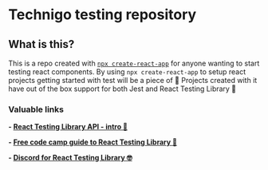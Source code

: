 # Technigo testing repository

## What is this?

This is a repo created with [`npx create-react-app`](https://create-react-app.dev/docs/getting-started) for anyone wanting to start testing react components. By using `npx create-react-app` to setup react projects getting started with test will be a piece of 🧁 Projects created with it have out of the box support for both Jest and React Testing Library 🎉

### Valuable links

**- [React Testing Library API - intro 👀](https://testing-library.com/docs/react-testing-library/intro)**

**- [Free code camp guide to React Testing Library 💪](https://www.freecodecamp.org/news/8-simple-steps-to-start-testing-react-apps-using-react-testing-library-and-jest/)**

**- [Discord for React Testing Library 🤓](https://discord.com/invite/c6JN9fM)**
